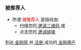 
### 被推荐人
- 所谓<font color="Red"> 被推荐人 </font>是指经由:
  - 扫描您的[ 邀请二维码 ](https://github.com/a2zitpro/web/blob/master/邀请二维码-推荐人) 或
  - 点击您的[ 邀请链接 ](https://github.com/a2zitpro/web/blob/master/邀请链接-推荐人)

到达[ 金刚网 ](https://github.com/a2zitpro/web/blob/master/kksitecn.md)并[ 注册 ](https://github.com/a2zitpro/web/blob/master/l2_reg.md)成功的[ 金刚用户 ](https://github.com/a2zitpro/web/blob/master//kkuser.md)
